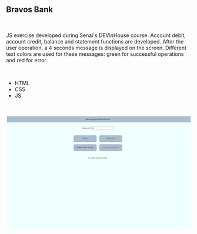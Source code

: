 <h2>Bravos Bank</h2>
<br>
<p> JS exercise developed during Senai's DEVinHouse course. Account debit, account credit, balance and statement functions are developed. After the user operation, a  4 seconds message is displayed on the screen. Different text colors are used for these messages: green for successful operations and red for error.</p>
<br>
<ul>
<li>HTML</li>
<li>CSS</li>
<li>JS</li>
</ul>
<br>
<br>
<div  align= "center">
 <img  src="assets/project_image.png" width = 500px>
 </div>